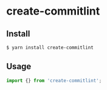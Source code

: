 # create-commitlint

## Install

```sh
$ yarn install create-commitlint
```

## Usage

```ts
import {} from 'create-commitlint';
```
